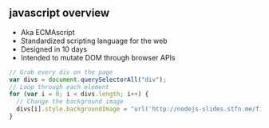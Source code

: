 ##  javascript overview

* Aka ECMAscript
* Standardized scripting language for the web
* Designed in 10 days
* Intended to mutate DOM through browser APIs

```javascript
// Grab every div on the page
var divs = document.querySelectorAll("div");
// Loop through each element
for (var i = 0; i < divs.length; i++) {
  // Change the background image
  divs[i].style.backgroundImage = "url('http://nodejs-slides.stfn.me/files/kitten.jpg')";
}
```
